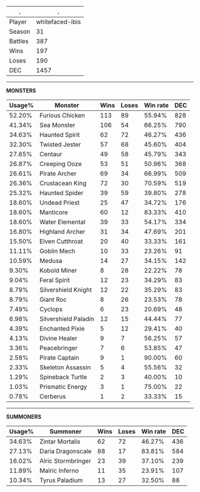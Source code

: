 .|.
|-|-
Player|whitefaced-ibis
Season|31
Battles|387
Wins|197
Loses|190
DEC|1457

---
**MONSTERS**

Usage%|Monster|Wins|Loses|Win rate|DEC|
-|-|-|-|-|-|
52.20%|Furious Chicken|113|89|55.94%|828|
41.34%|Sea Monster|106|54|66.25%|790|
34.63%|Haunted Spirit|62|72|46.27%|436|
32.30%|Twisted Jester|57|68|45.60%|404|
27.65%|Centaur|49|58|45.79%|343|
26.87%|Creeping Ooze|53|51|50.96%|368|
26.61%|Pirate Archer|69|34|66.99%|509|
26.36%|Crustacean King|72|30|70.59%|519|
25.32%|Haunted Spider|39|59|39.80%|278|
18.60%|Undead Priest|25|47|34.72%|176|
18.60%|Manticore|60|12|83.33%|410|
18.60%|Water Elemental|39|33|54.17%|334|
16.80%|Highland Archer|31|34|47.69%|201|
15.50%|Elven Cutthroat|20|40|33.33%|161|
11.11%|Goblin Mech|10|33|23.26%|91|
10.59%|Medusa|14|27|34.15%|142|
9.30%|Kobold Miner|8|28|22.22%|78|
9.04%|Feral Spirit|12|23|34.29%|83|
8.79%|Silvershield Knight|12|22|35.29%|83|
8.79%|Giant Roc|8|26|23.53%|78|
7.49%|Cyclops|6|23|20.69%|48|
6.98%|Silvershield Paladin|12|15|44.44%|77|
4.39%|Enchanted Pixie|5|12|29.41%|40|
4.13%|Divine Healer|9|7|56.25%|57|
3.36%|Peacebringer|7|6|53.85%|47|
2.58%|Pirate Captain|9|1|90.00%|60|
2.33%|Skeleton Assassin|5|4|55.56%|32|
1.29%|Spineback Turtle|2|3|40.00%|10|
1.03%|Prismatic Energy|3|1|75.00%|22|
0.78%|Cerberus|1|2|33.33%|15|

---
**SUMMONERS**

Usage%|Summoner|Wins|Loses|Win rate|DEC|
-|-|-|-|-|-|
34.63%|Zintar Mortalis|62|72|46.27%|436|
27.13%|Daria Dragonscale|88|17|83.81%|584|
16.02%|Alric Stormbringer|23|39|37.10%|239|
11.89%|Malric Inferno|11|35|23.91%|107|
10.34%|Tyrus Paladium|13|27|32.50%|88|

